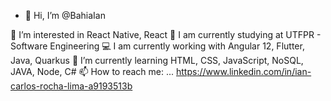 - 👋 Hi, I’m @BahiaIan

👀 I’m interested in React Native, React
🔭 I am currently studying at UTFPR - Software Engineering
💻 I am currently working with Angular 12, Flutter, Java, Quarkus
🌱 I’m currently learning HTML, CSS, JavaScript, NoSQL, JAVA, Node, C#
📫 How to reach me: ... https://www.linkedin.com/in/ian-carlos-rocha-lima-a9193513b

<!---
BahiaIan/BahiaIan is a ✨ special ✨ repository because its `README.md` (this file) appears on your GitHub profile.
You can click the Preview link to take a look at your changes.
--->
